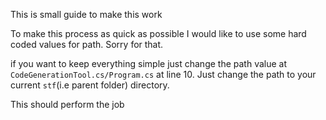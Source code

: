 This is small guide to make this work

To make this process as quick as possible I would like to use some hard coded values for path. Sorry for that.

if you want to keep everything simple just change the path value at `CodeGenerationTool.cs/Program.cs` at line 10. Just change the path to your current `stf`(i.e parent folder) directory.

This should perform the job